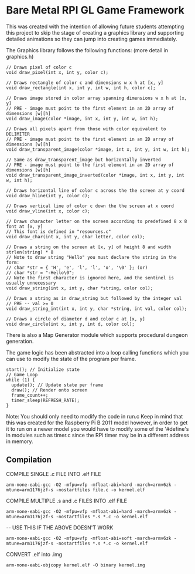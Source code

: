 # Bare Metal RPI GL Game Framework

This was created with the intention of allowing future students attempting this project to skip the stage of creating a graphics library and supporting detailed animations so they can jump into creating games immediately.

The Graphics library follows the following functions: (more detail in graphics.h)
```
// Draws pixel of color c 
void draw_pixel(int x, int y, color c);

// Draws rectangle of color c and dimensions w x h at [x, y]
void draw_rectangle(int x, int y, int w, int h, color c);

// Draws image stored in color array spanning dimensions w x h at [x, y]
// PRE - image must point to the first element in an 2D array of dimensions [w][h]
void draw_image(color *image, int x, int y, int w, int h);

// Draws all pixels apart from those with color equivalent to DELIMITER
// PRE - image must point to the first element in an 2D array of dimensions [w][h]
void draw_transparent_image(color *image, int x, int y, int w, int h);

// Same as draw_transparent_image but horizontally inverted
// PRE - image must point to the first element in an 2D array of dimensions [w][h]
void draw_transparent_image_inverted(color *image, int x, int y, int w, int h);

// Draws horizontal line of color c across the the screen at y coord
void draw_hline(int y, color c);

// Draws vertical line of color c down the the screen at x coord
void draw_vline(int x, color c);

// Draws character letter on the screen according to predefined 8 x 8 font at [x, y]
// This font is defined in "resources.c"
void draw_char(int x, int y, char letter, color col);

// Draws a string on the screen at [x, y] of height 8 and width strlen(string) * 8
// Note to draw string "Hello" you must declare the string in the form:
// char *str = { 'H', 'e', 'l', 'l', 'o', '\0' }; (or)
// char *str = "-Hello\0";
// Note the first character is ignored here, and the sentinel is usually unnecessary
void draw_string(int x, int y, char *string, color col);

// Draws a string as in draw_string but followed by the integer val
// PRE -- val >= 0
void draw_string_int(int x, int y, char *string, int val, color col);

// Draws a circle of diameter d and color c at [x, y]
void draw_circle(int x, int y, int d, color col);
```

There is also a Map Generator module which supports procedural dungeon generation.

The game logic has been abstracted into a loop calling functions which you can use to modify the state of the program per frame.
```
start(); // Initialize state
// Game Loop
while (1) {
  update(); // Update state per frame
  draw(); // Render onto screen
  frame_count++;
  timer_sleep(REFRESH_RATE);
}
```

Note: 
You should only need to modify the code in run.c
Keep in mind that this was created for the Raspberry Pi B 2011 model however, in order to get it to run on a newer model you would have to modify some of the '#define's in modules such as timer.c since the RPI timer may be in a different address in memory.

## Compilation

COMPILE SINGLE .c FILE INTO .elf FILE
```
arm-none-eabi-gcc -O2 -mfpu=vfp -mfloat-abi=hard -march=armv6zk -mtune=arm1176jzf-s -nostartfiles file.c -o kernel.elf
```

COMPILE MULTIPLE .s and .c FILES INTO .elf FILE
```
arm-none-eabi-gcc -O2 -mfpu=vfp -mfloat-abi=hard -march=armv6zk -mtune=arm1176jzf-s -nostartfiles *.s *.c -o kernel.elf
```
-- USE THIS IF THE ABOVE DOESN'T WORK
```
arm-none-eabi-gcc -O2 -mfpu=vfp -mfloat-abi=soft -march=armv6zk -mtune=arm1176jzf-s -nostartfiles *.s *.c -o kernel.elf
```

CONVERT .elf into .img
```
arm-none-eabi-objcopy kernel.elf -O binary kernel.img
```
